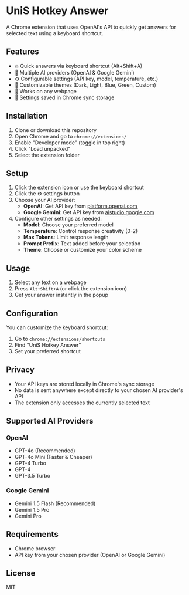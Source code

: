 # UniS Hotkey Answer

A Chrome extension that uses OpenAI's API to quickly get answers for selected text using a keyboard shortcut.

## Features

-   🔥 Quick answers via keyboard shortcut (Alt+Shift+A)
-   🤖 Multiple AI providers (OpenAI & Google Gemini)
-   ⚙️ Configurable settings (API key, model, temperature, etc.)
-   🎨 Customizable themes (Dark, Light, Blue, Green, Custom)
-   🎯 Works on any webpage
-   💾 Settings saved in Chrome sync storage

## Installation

1. Clone or download this repository
2. Open Chrome and go to `chrome://extensions/`
3. Enable "Developer mode" (toggle in top right)
4. Click "Load unpacked"
5. Select the extension folder

## Setup

1. Click the extension icon or use the keyboard shortcut
2. Click the ⚙️ settings button
3. Choose your AI provider:
    - **OpenAI**: Get API key from [platform.openai.com](https://platform.openai.com)
    - **Google Gemini**: Get API key from [aistudio.google.com](https://aistudio.google.com)
4. Configure other settings as needed:
    - **Model**: Choose your preferred model
    - **Temperature**: Control response creativity (0-2)
    - **Max Tokens**: Limit response length
    - **Prompt Prefix**: Text added before your selection
    - **Theme**: Choose or customize your color scheme

## Usage

1. Select any text on a webpage
2. Press `Alt+Shift+A` (or click the extension icon)
3. Get your answer instantly in the popup

## Configuration

You can customize the keyboard shortcut:

1. Go to `chrome://extensions/shortcuts`
2. Find "UniS Hotkey Answer"
3. Set your preferred shortcut

## Privacy

-   Your API keys are stored locally in Chrome's sync storage
-   No data is sent anywhere except directly to your chosen AI provider's API
-   The extension only accesses the currently selected text

## Supported AI Providers

### OpenAI

-   GPT-4o (Recommended)
-   GPT-4o Mini (Faster & Cheaper)
-   GPT-4 Turbo
-   GPT-4
-   GPT-3.5 Turbo

### Google Gemini

-   Gemini 1.5 Flash (Recommended)
-   Gemini 1.5 Pro
-   Gemini Pro

## Requirements

-   Chrome browser
-   API key from your chosen provider (OpenAI or Google Gemini)

## License

MIT
